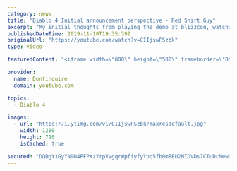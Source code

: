 ```yaml
---
category: news
title: "Diablo 4 Initial announcement perspective - Red Shirt Guy"
excerpt: "My initial thoughts from playing the demo at blizzcon, watching the developer interviews, and listening to the wacky Q&A from the systems and features panel."
publishedDateTime: 2019-11-10T19:35:39Z
originalUrl: "https://youtube.com/watch?v=CIIjswFSzbk"
type: video

featuredContent: "<iframe width=\"800\" height=\"500\" frameborder=\"0\" src=\"https://www.youtube.com/embed/CIIjswFSzbk\" allow=\"accelerometer; autoplay; encrypted-media; gyroscope; picture-in-picture\" allowfullscreen></iframe>"

provider:
  name: Dontinquire
  domain: youtube.com

topics:
  - Diablo 4

images:
  - url: "https://i.ytimg.com/vi/CIIjswFSzbk/maxresdefault.jpg"
    width: 1280
    height: 720
    isCached: true

secured: "DQDgY1GyYN9O4PFPKzYrpVvgqrWpfiyfyYpq5fb0mBEU2NIDVDs7CTuDcMew0MZk060za0XsFf+KMw6/yYeyG9w6jp1HBBckQIZc8MJbv8rLbqvHUXUCx2H/4oyWCHKKJPNTrz1Y/H7tfQ5R0s9vWqQcIpMd4XXAOU7dy9OOKZmUDLwS3qPdAfjlHOmgAkzX3+LNx5HBsJa8HrW0bS9ksmeY3sTI2/y1x4CbIMQKg9IZFQ99dSGN1hnabswvXqmsHQXOc9z4hE5o3/a47DR7ROT1S5BiTz3MJ7GQBWqedArvL3glmHrRI/TSLKhDpMfMrongaHRj/BFyceiVMboexcoaGRG35XQvZoT5MRLNksEQhUK12CqHaYV5aFx/yWHBhZ83shNA1DEiVdVnUgGaDqqPoJVFEeedkelBDy5YVqez1irI6mW4TFK7W8pQ7uBC;RCV0zWkdL61I/Y6WNOLG7A=="
---
```



